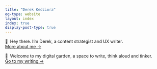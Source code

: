 ```yaml
---
title: "Derek Kedziora"
og-type: website
layout: index
index: true
display-post-type: true
---
```


👋&ensp;Hey there. I’m Derek, a content strategist and UX writer.<br>
<a href="/about" class="internal-link">More about me&nbsp;&rarr;</a>

🌿&ensp;Welcome to my digital garden, a space to write, think aloud and tinker.<br>
<a href="/blog" class="internal-link">Go to my writing&nbsp;&rarr;</a>

<!--
🗣&ensp;Learning English?  
<a href="/english" class="internal-link">Check out my English Guides&nbsp;&rarr;</a> -->